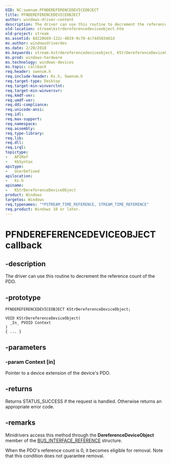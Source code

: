 ```yaml
---
UID: NC:swenum.PFNDEREFERENCEDEVICEOBJECT
title: PFNDEREFERENCEDEVICEOBJECT
author: windows-driver-content
description: The driver can use this routine to decrement the reference count of the PDO.
old-location: stream\kstrdereferencedeviceobject.htm
old-project: stream
ms.assetid: 8d220b69-122c-4019-9c70-4c744503481d
ms.author: windowsdriverdev
ms.date: 2/20/2018
ms.keywords: stream.kstrdereferencedeviceobject, KStrDereferenceDeviceObject routine [Streaming Media Devices], KStrDereferenceDeviceObject, PFNDEREFERENCEDEVICEOBJECT, PFNDEREFERENCEDEVICEOBJECT, ks/KStrDereferenceDeviceObject, ksfunc_521a642c-7a09-416b-a883-09ec5af4f026.xml
ms.prod: windows-hardware
ms.technology: windows-devices
ms.topic: callback
req.header: swenum.h
req.include-header: Ks.h, Swenum.h
req.target-type: Desktop
req.target-min-winverclnt: 
req.target-min-winversvr: 
req.kmdf-ver: 
req.umdf-ver: 
req.ddi-compliance: 
req.unicode-ansi: 
req.idl: 
req.max-support: 
req.namespace: 
req.assembly: 
req.type-library: 
req.lib: 
req.dll: 
req.irql: 
topictype:
-	APIRef
-	kbSyntax
apitype:
-	UserDefined
apilocation:
-	ks.h
apiname:
-	KStrDereferenceDeviceObject
product: Windows
targetos: Windows
req.typenames: "*PSTREAM_TIME_REFERENCE, STREAM_TIME_REFERENCE"
req.product: Windows 10 or later.
---
```


# PFNDEREFERENCEDEVICEOBJECT callback


## -description


The driver can use this routine to decrement the reference count of the PDO.


## -prototype


````
PFNDEREFERENCEDEVICEOBJECT KStrDereferenceDeviceObject;

VOID KStrDereferenceDeviceObject(
  _In_ PVOID Context
)
{ ... }
````


## -parameters




### -param Context [in]

Pointer to a device extension of the device's PDO.


## -returns



Returns STATUS_SUCCESS if the request is handled. Otherwise returns an appropriate error code.




## -remarks



Minidrivers access this method through the <b>DereferenceDeviceObject</b> member of the <a href="..\ks\ns-ks-bus_interface_reference.md">BUS_INTERFACE_REFERENCE</a> structure.

When the PDO's reference count is 0, it becomes eligible for removal. Note that this condition does not guarantee removal.



